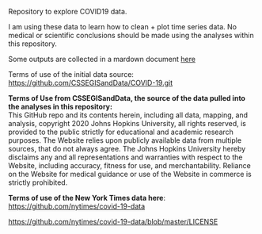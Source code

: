 Repository to explore COVID19 data. 

I am using these data to learn how to clean + plot time series data. No medical or scientific conclusions should be made using the analyses within this repository. 

Some outputs are collected in a mardown document [here](https://github.com/vcannataro/COVID19_data_explore/blob/master/COVID19_initial_data_analyses_CannataroV.md)

Terms of use of the initial data source: 
https://github.com/CSSEGISandData/COVID-19.git

<b>Terms of Use from CSSEGISandData, the source of the data pulled into the 
analyses in this repository:</b><br> This GitHub repo and its contents herein, including all data, mapping, and analysis, copyright 2020 Johns Hopkins University, all rights reserved, is provided to the public strictly for educational and academic research purposes.  The Website relies upon publicly available data from multiple sources, that do not always agree. The Johns Hopkins University hereby disclaims any and all representations and warranties with respect to the Website, including accuracy, fitness for use, and merchantability.  Reliance on the Website for medical guidance or use of the Website in commerce is strictly prohibited.

**Terms of use of the New York Times data here**: https://github.com/nytimes/covid-19-data

https://github.com/nytimes/covid-19-data/blob/master/LICENSE 
